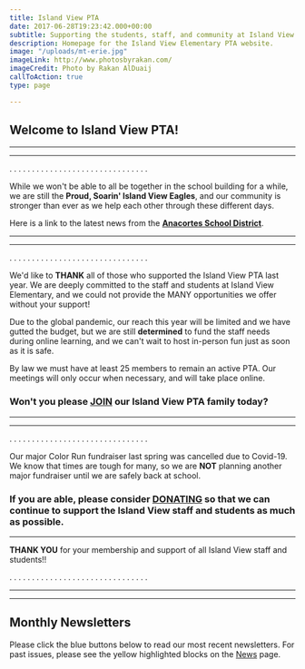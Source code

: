 ```yaml
---
title: Island View PTA
date: 2017-06-28T19:23:42.000+00:00
subtitle: Supporting the students, staff, and community at Island View Elementary.
description: Homepage for the Island View Elementary PTA website.
image: "/uploads/mt-erie.jpg"
imageLink: http://www.photosbyrakan.com/
imageCredit: Photo by Rakan AlDuaij
callToAction: true
type: page

---
```

## Welcome to Island View PTA!

***

***

. . . . . . . . . . . . . . . . . . . . . . . . . . . . . . .

While we won't be able to all be together in the school building for a while, we are still the **Proud, Soarin' Island View Eagles**, and our community is stronger than ever as we help each other through these different days.

Here is a link to the latest news from the [**Anacortes School District**](http://www.asd103.org "Anacortes School District").

***

***

. . . . . . . . . . . . . . . . . . . . . . . . . . . . . . .

We'd like to **THANK** all of those who supported the Island View PTA last year.  We are deeply committed to the staff and students at Island View Elementary, and we could not provide the MANY opportunities we offer without your support!

Due to the global pandemic, our reach this year will be limited and we have gutted the budget, but we are still **determined** to fund the staff needs during online learning, and we can't wait to host in-person fun just as soon as it is safe.

By law we must have at least 25 members to remain an active PTA.  Our meetings will only occur when necessary, and will take place online.

### Won't you please [**JOIN**](https://www.islandviewpta.org/membership/ "JOIN") our Island View PTA family today?

***

***

. . . . . . . . . . . . . . . . . . . . . . . . . . . . . . .

Our major Color Run fundraiser last spring was cancelled due to Covid-19.  We know that times are tough for many, so we are **NOT** planning another major fundraiser until we are safely back at school.

### If you are able, please consider [**DONATING**](https://www.islandviewpta.org/donate/ "JOIN") so that we can continue to support the Island View staff and students as much as possible.

***

**THANK YOU** for your membership and support of all Island View staff and students!!

. . . . . . . . . . . . . . . . . . . . . . . . . . . . . . .

***

***

## Monthly Newsletters

Please click the blue buttons below to read our most recent newsletters.
For past issues, please see the yellow highlighted blocks on the [News](/news) page.